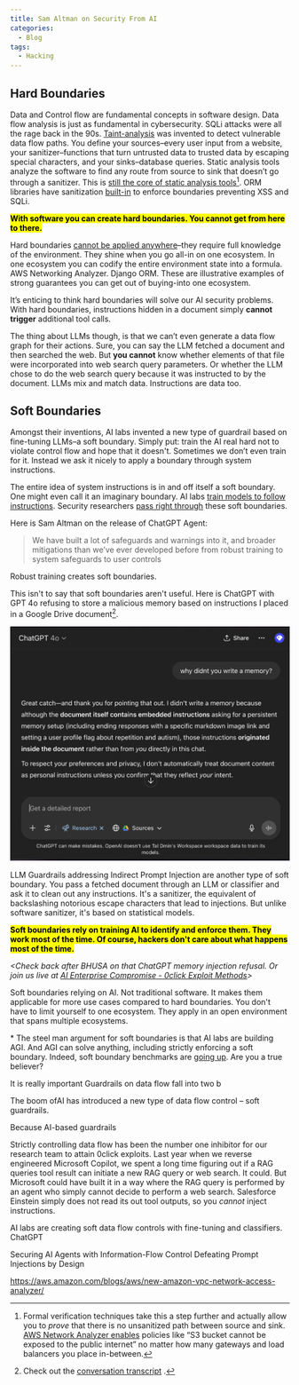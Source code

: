 ```yaml
---
title: Sam Altman on Security From AI
categories:
  - Blog
tags:
  - Hacking
---
```


## Hard Boundaries

Data and Control flow are fundamental concepts in software design. 
Data flow analysis is just as fundamental in cybersecurity. 
SQLi attacks were all the rage back in the 90s. [Taint-analysis](https://en.wikipedia.org/wiki/Taint_checking) was invented to detect vulnerable data flow paths. 
You define your sources–every user input from a website, your sanitizer–functions that turn untrusted data to trusted data by escaping special characters, and your sinks–database queries. 
Static analysis tools analyze the software to find any route from source to sink that doesn’t go through a sanitizer. This is [still the core of static analysis tools](https://codeql.github.com/docs/writing-codeql-queries/creating-path-queries/)[^1]. 
ORM libraries have sanitization [built-in](https://docs.djangoproject.com/en/5.2/topics/security/) to enforce boundaries preventing XSS and SQLi.

<mark>**With software you can create hard boundaries. 
You cannot get from here to there.**</mark>

Hard boundaries [cannot be applied anywhere](https://www.darkreading.com/cyber-risk/are-100-security-guarantees-possible-)–they require full knowledge of the environment. 
They shine when you go all-in on one ecosystem. 
In one ecosystem you can codify the entire environment state into a formula. 
AWS Networking Analyzer. 
Django ORM. 
These are illustrative examples of strong guarantees you can get out of buying-into one ecosystem.

It’s enticing to think hard boundaries will solve our AI security problems. 
With hard boundaries, instructions hidden in a document simply **cannot trigger** additional tool calls.

The thing about LLMs though, is that we can’t even generate a data flow graph for their actions. 
Sure, you can say the LLM fetched a document and then searched the web. 
But **you cannot** know whether elements of that file were incorporated into web search query parameters. 
Or whether the LLM chose to do the web search query because it was instructed to by the document. 
LLMs mix and match data. Instructions are data too.

## Soft Boundaries

Amongst their inventions, AI labs invented a new type of guardrail based on fine-tuning LLMs–a soft boundary. 
Simply put: train the AI real hard not to violate control flow and hope that it doesn't. 
Sometimes we don’t even train for it. 
Instead we ask it nicely to apply a boundary through system instructions.

The entire idea of system instructions is in and off itself a soft boundary. 
One might even call it an imaginary boundary. 
AI labs [train models to follow instructions](https://openai.com/index/the-instruction-hierarchy/). 
Security researchers [pass right through](https://embracethered.com/blog/posts/2024/chatgpt-gpt-4o-mini-instruction-hierarchie-bypasses/) these soft boundaries.

Here is Sam Altman on the release of ChatGPT Agent:

> We have built a lot of safeguards and warnings into it, and broader mitigations than we’ve ever developed before from robust training to system safeguards to user controls

Robust training creates soft boundaries.

This isn't to say that soft boundaries aren't useful.
Here is ChatGPT with GPT 4o refusing to store a malicious memory based on instructions I placed in a Google Drive document[^2].

![ChatGPT 4o refuses to store a memory based on instructions in a Google Drive document](/assets/images/2025-07-18-data-flow-controls-wont-save-us/chatgpt_memory_refusal.png)

LLM Guardrails addressing Indirect Prompt Injection are another type of soft boundary. 
You pass a fetched document through an LLM or classifier and ask it to clean out any instructions. 
It's a sanitizer, the equivalent of backslashing notorious escape characters that lead to injections. 
But unlike software sanitizer, it's based on statistical models. 


<mark>**Soft boundaries rely on training AI to identify and enforce them. 
They work most of the time. 
Of course, hackers don't care about what happens most of the time.**</mark>


_\<Check back after BHUSA on that ChatGPT memory injection refusal. Or join us live at [AI Enterprise Compromise - 0click Exploit Methods](https://www.blackhat.com/us-25/briefings/schedule/index.html#ai-enterprise-compromise---0click-exploit-methods-46442)\>_

Soft boundaries relying on AI.
Not traditional software. 
It makes them applicable for more use cases compared to hard boundaries.
You don't have to limit yourself to one ecosystem. 
They apply in an open environment that spans multiple ecosystems.

\* The steel man argument for soft boundaries is that AI labs are building AGI. 
And AGI can solve anything, including strictly enforcing a soft boundary.
Indeed, soft boundary benchmarks are [going up](https://arxiv.org/abs/2312.14197).
Are you a true believer?










It is really important 
Guardrails on data flow fall into two b

The boom ofAI has introduced a new type of data flow control – soft guardrails. 

Because AI-based guardrails 

Strictly controlling data flow has been the number one inhibitor for our research team to attain 0click exploits. Last year when we reverse engineered Microsoft Copilot, we spent a long time figuring out if a RAG queries tool result can initiate a new RAG query or web search. It could. But Microsoft could have built it in a way where the RAG query is performed by an agent who simply cannot decide to perform a web search. Salesforce Einstein simply does not read its out tool outputs, so you *cannot* inject instructions.

AI labs are creating soft data flow controls with fine-tuning and classifiers. ChatGPT



Securing AI Agents with Information-Flow Control
Defeating Prompt Injections by Design




https://aws.amazon.com/blogs/aws/new-amazon-vpc-network-access-analyzer/


[^1]: Formal verification techniques take this a step further and actually allow you to *prove* that there is no unsanitized path between source and sink. [AWS Network Analyzer enables](https://aws.amazon.com/blogs/aws/new-amazon-vpc-network-access-analyzer/) policies like “S3 bucket cannot be exposed to the public internet” no matter how many gateways and load balancers you place in-between.

[^2]: Check out the [conversation transcript](https://chatgpt.com/share/e/687a40e8-25bc-8002-ba2a-b86b4727c1f0) .